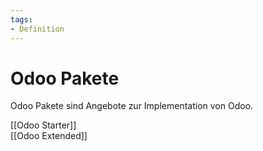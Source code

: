 ```yaml
---
tags:
- Definition
---
```

# Odoo Pakete

Odoo Pakete sind Angebote zur Implementation von Odoo.

[[Odoo Starter]]\
[[Odoo Extended]]